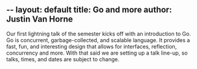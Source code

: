 --
layout: default
title: Go and more
author: Justin Van Horne
---

Our first lightning talk of the semester kicks off with an introduction to Go. Go is concurrent, garbage-collected, and scalable language. It provides a fast, fun, and interesting design that allows for interfaces, reflection, concurrency and more. With that said we are setting up a talk line-up, so talks, times, and dates are subject to change.
